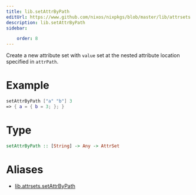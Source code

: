 ```yaml
---
title: lib.setAttrByPath
editUrl: https://www.github.com/nixos/nixpkgs/blob/master/lib/attrsets.nix#L100C5
description: lib.setAttrByPath
sidebar:

    order: 8
---
```


Create a new attribute set with `value` set at the nested attribute location specified in `attrPath`.

# Example

```nix
setAttrByPath ["a" "b"] 3
=> { a = { b = 3; }; }
```

# Type

```haskell
setAttrByPath :: [String] -> Any -> AttrSet
```


# Aliases

- [lib.attrsets.setAttrByPath](/nix-doc-comments/reference/lib/attrsets/lib-attrsets-setAttrByPath)


